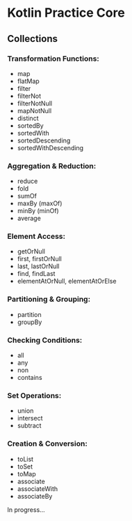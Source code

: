 # Kotlin Practice Core

## Collections

### Transformation Functions:
- map
- flatMap
- filter
- filterNot
- filterNotNull
- mapNotNull
- distinct
- sortedBy
- sortedWith
- sortedDescending
- sortedWithDescending

### Aggregation & Reduction:
- reduce
- fold
- sumOf
- maxBy (maxOf)
- minBy (minOf)
- average

### Element Access:
- getOrNull
- first, firstOrNull
- last, lastOrNull
- find, findLast
- elementAtOrNull, elementAtOrElse

### Partitioning & Grouping:
- partition
- groupBy

### Checking Conditions:
- all
- any
- non
- contains

### Set Operations:
- union
- intersect
- subtract

### Creation & Conversion:
- toList
- toSet
- toMap
- associate
- associateWith
- associateBy

In progress...
